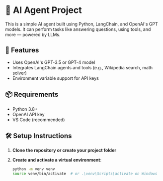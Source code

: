 # 🧠 AI Agent Project

This is a simple AI agent built using Python, LangChain, and OpenAI's GPT models. It can perform tasks like answering questions, using tools, and more — powered by LLMs.

## 🚀 Features

- Uses OpenAI's GPT-3.5 or GPT-4 model
- Integrates LangChain agents and tools (e.g., Wikipedia search, math solver)
- Environment variable support for API keys

## 📦 Requirements

- Python 3.8+
- OpenAI API key
- VS Code (recommended)

## 🛠️ Setup Instructions

1. **Clone the repository or create your project folder**
2. **Create and activate a virtual environment**:

   ```bash
   python -m venv venv
   source venv/bin/activate  # or .\venv\Scripts\activate on Windows

